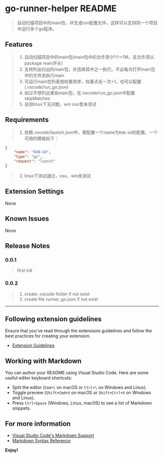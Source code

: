 # go-runner-helper README
> 自动扫描项目中的main包，并生成run配置文件，这样可以支持同一个项目中运行多个go程序。

## Features
> 1. 自动扫描项目中的main包(main包中的文件至少1个<1M，且文件须以package main开头)
> 2. 支持列出扫出的main包，并选择其中之一执行。不必每次打开main包中的文件去执行main
> 3. 可运行main包列表按权重排序，权重点击一次+1，也可以配置(.vscode/run_go.json)
> 4. 如过不想列出某些main包，在.vscode/run_go.json中配置skipMatches
> 5. 自测linux下无问题，win osx暂未测试


## Requirements

> 1. 依赖.vscode/launch.json中，需配置一个name为`RUN-GO`的配置，一个可用的模板如下：
```json
{
    "name": "RUN-GO",
    "type": "go",
    "request": "launch"
}
```
> 2. linux下测试通过，osx、win未测试 

## Extension Settings

None

## Known Issues

None

## Release Notes

### 0.0.1
> first init

### 0.0.2
> 1. create .vscode folder  if not exist
> 2. create file runner_go.json if not exist
> 

---

## Following extension guidelines

Ensure that you've read through the extensions guidelines and follow the best practices for creating your extension.

* [Extension Guidelines](https://code.visualstudio.com/api/references/extension-guidelines)

## Working with Markdown

You can author your README using Visual Studio Code. Here are some useful editor keyboard shortcuts:

* Split the editor (`Cmd+\` on macOS or `Ctrl+\` on Windows and Linux).
* Toggle preview (`Shift+Cmd+V` on macOS or `Shift+Ctrl+V` on Windows and Linux).
* Press `Ctrl+Space` (Windows, Linux, macOS) to see a list of Markdown snippets.

## For more information

* [Visual Studio Code's Markdown Support](http://code.visualstudio.com/docs/languages/markdown)
* [Markdown Syntax Reference](https://help.github.com/articles/markdown-basics/)

**Enjoy!**
